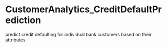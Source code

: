 # CustomerAnalytics_CreditDefaultPrediction
predict credit defaulting for individual bank customers based on their attributes
